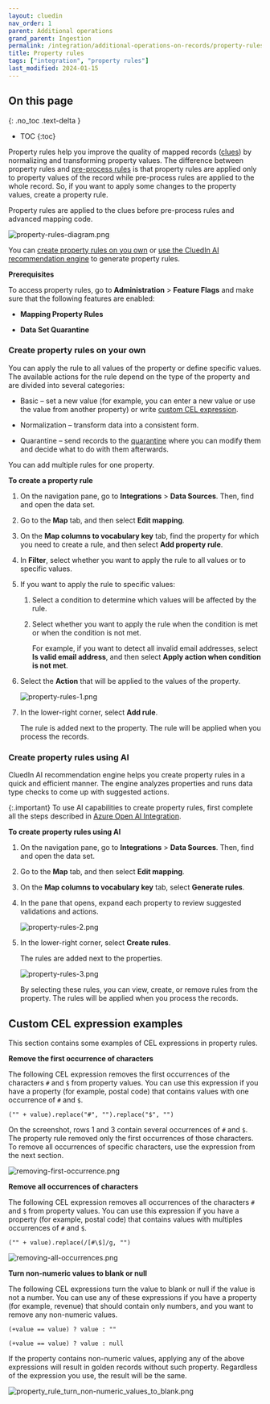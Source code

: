 ```yaml
---
layout: cluedin
nav_order: 1
parent: Additional operations
grand_parent: Ingestion
permalink: /integration/additional-operations-on-records/property-rules
title: Property rules
tags: ["integration", "property rules"]
last_modified: 2024-01-15
---
```

## On this page
{: .no_toc .text-delta }
- TOC
{:toc}

Property rules help you improve the quality of mapped records ([clues](/key-terms-and-features/clue-reference)) by normalizing and transforming property values. The difference between property rules and [pre-process rules](/integration/additional-operations-on-records/preprocess-rules) is that property rules are applied only to property values of the record while pre-process rules are applied to the whole record. So, if you want to apply some changes to the property values, create a property rule.

Property rules are applied to the clues before pre-process rules and advanced mapping code.

![property-rules-diagram.png](../../assets/images/integration/additional-operations/property-rules-diagram.png)

You can [create property rules on you own](#create-property-rules-on-your-own) or [use the CluedIn AI recommendation engine](#create-property-rules-using-ai) to generate property rules.

**Prerequisites**

To access property rules, go to **Administration** > **Feature Flags** and make sure that the following features are enabled:

- **Mapping Property Rules**

- **Data Set Quarantine**

### Create property rules on your own

You can apply the rule to all values of the property or define specific values. The available actions for the rule depend on the type of the property and are divided into several categories:

- Basic – set a new value (for example, you can enter a new value or use the value from another property) or write [custom CEL expression](#custom-cel-expression-examples).

- Normalization – transform data into a consistent form.

- Quarantine – send records to the [quarantine](/integration/additional-operations-on-records/quarantine) where you can modify them and decide what to do with them afterwards.

You can add multiple rules for one property.

**To create a property rule**

1. On the navigation pane, go to **Integrations** > **Data Sources**. Then, find and open the data set.

1. Go to the **Map** tab, and then select **Edit mapping**.

1. On the **Map columns to vocabulary key** tab, find the property for which you need to create a rule, and then select **Add property rule**.

1. In **Filter**, select whether you want to apply the rule to all values or to specific values.

1. If you want to apply the rule to specific values:

    1. Select a condition to determine which values will be affected by the rule.

    1. Select whether you want to apply the rule when the condition is met or when the condition is not met.

        For example, if you want to detect all invalid email addresses, select **Is valid email address**, and then select **Apply action when condition is not met**.

1. Select the **Action** that will be applied to the values of the property.

    ![property-rules-1.png](../../assets/images/integration/additional-operations/property-rules-1.png)

1. In the lower-right corner, select **Add rule**.

     The rule is added next to the property. The rule will be applied when you process the records.

### Create property rules using AI

CluedIn AI recommendation engine helps you create property rules in a quick and efficient manner. The engine analyzes properties and runs data type checks to come up with suggested actions.

{:.important}
To use AI capabilities to create property rules, first complete all the steps described in [Azure Open AI Integration](/microsoft-integration/open-ai-integration).

**To create property rules using AI**

1. On the navigation pane, go to **Integrations** > **Data Sources**. Then, find and open the data set.

1. Go to the **Map** tab, and then select **Edit mapping**.

1. On the **Map columns to vocabulary key** tab, select **Generate rules**.

1. In the pane that opens, expand each property to review suggested validations and actions.

    ![property-rules-2.png](../../assets/images/integration/additional-operations/property-rules-2.png)

1. In the lower-right corner, select **Create rules**.

    The rules are added next to the properties.

    ![property-rules-3.png](../../assets/images/integration/additional-operations/property-rules-3.png)

    By selecting these rules, you can view, create, or remove rules from the property. The rules will be applied when you process the records.

## Custom CEL expression examples

This section contains some examples of CEL expressions in property rules.

**Remove the first occurrence of characters**

The following CEL expression removes the first occurrences of the characters `#` and `$` from property values. You can use this expression if you have a property (for example, postal code) that contains values with one occurrence of `#` and `$`.

```
("" + value).replace("#", "").replace("$", "")
```

On the screenshot, rows 1 and 3 contain several occurrences of `#` and `$`. The property rule removed only the first occurrences of those characters. To remove all occurrences of specific characters, use the expression from the next section.

![removing-first-occurrence.png](../../assets/images/integration/additional-operations/removing-first-occurrence.png)

**Remove all occurrences of characters**

The following CEL expression removes all occurrences of the characters `#` and `$` from property values. You can use this expression if you have a property (for example, postal code) that contains values with multiples occurrences of `#` and `$`.

```
("" + value).replace(/[#\$]/g, "")
```

![removing-all-occurrences.png](../../assets/images/integration/additional-operations/removing-all-occurrences.png)

**Turn non-numeric values to blank or null**

The following CEL expressions turn the value to blank or null if the value is not a number. You can use any of these expressions if you have a property (for example, revenue) that should contain only numbers, and you want to remove any non-numeric values.

```
(+value == value) ? value : ""
```
  
```
(+value == value) ? value : null
``` 

If the property contains non-numeric values, applying any of the above expressions will result in golden records without such property. Regardless of the expression you use, the result will be the same.

![property_rule_turn_non-numeric_values_to_blank.png](../../assets/images/integration/additional-operations/property_rule_turn_non-numeric_values_to_blank.png)